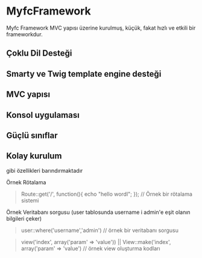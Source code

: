 # MyfcFramework
Myfc Framework MVC yapısı üzerine kurulmuş, küçük, fakat hızlı ve etkili bir frameworkdur.

## Çoklu Dil Desteği
## Smarty ve Twig template engine desteği
## MVC yapısı
## Konsol uygulaması
## Güçlü sınıflar
## Kolay kurulum


gibi özellikleri barındırmaktadır

Örnek Rötalama
> Route::get('/', function(){ echo "hello wordl"; }); // Örnek bir rötalama sistemi

Örnek Veritabanı sorgusu (user tablosunda username i admin'e eşit olanın bilgileri çeker)
> user::where('username','admin') // örnek bir veritabanı sorgusu

> view('index', array('param' => 'value')) || View::make('index', array('param' => 'value') // örnek view oluşturma kodları
















